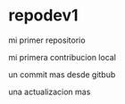# repodev1
mi primer repositorio


mi primera contribucion local

un commit mas desde gitbub

una actualizacion mas
